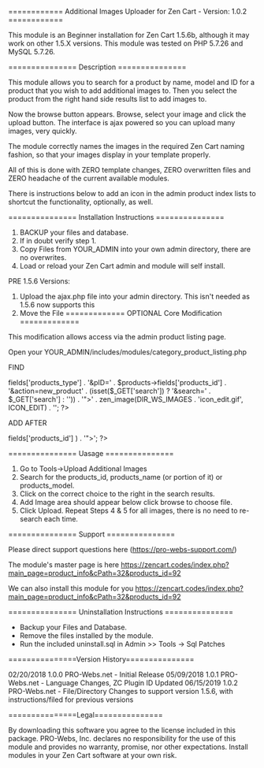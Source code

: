 ============ Additional Images Uploader for Zen Cart - Version: 1.0.2 ============

This module is an Beginner installation for Zen Cart 1.5.6b, although it may 
work on other 1.5.X versions. This module was tested on PHP 5.7.26 and 
MySQL 5.7.26. 

=============== Description ===============

This module allows you to search for a product by name, model and ID for a product
that you wish to add additional images to. Then you select the product from the 
right hand side results list to add images to.

Now the browse button appears. Browse, select your image and click the upload 
button. The interface is ajax powered so you can upload many images, very quickly.

The module correctly names the images in the required Zen Cart naming fashion,
so that your images display in your template properly.

All of this is done with ZERO template changes, ZERO overwritten files and ZERO 
headache of the current available modules.

There is instructions below to add an icon in the admin product index lists to
shortcut the functionality, optionally, as well.

=============== Installation Instructions ===============

1. BACKUP your files and database.
2. If in doubt verify step 1.
3. Copy Files from YOUR_ADMIN into your own admin directory, 
   there are no overwrites.
4. Load or reload your Zen Cart admin and module will self install.
  
PRE 1.5.6 Versions:
1. Upload the ajax.php file into your admin directory. This isn't needed as 1.5.6 now supports this
2. Move the File 
============= OPTIONAL Core Modification =============

This modification allows access via the admin product listing page.
 
Open your YOUR_ADMIN/includes/modules/category_product_listing.php 

FIND
<?php echo '<a href="' . zen_href_link($type_handler, 'cPath=' . $cPath . '&product_type=' . $products->fields['products_type'] . '&pID=' . $products->fields['products_id']  . '&action=new_product' . (isset($_GET['search']) ? '&search=' . $_GET['search'] : '')) . '">' . zen_image(DIR_WS_IMAGES . 'icon_edit.gif', ICON_EDIT) . '</a>'; ?>
 
ADD AFTER
 
<?php echo '<a href="' . zen_href_link(FILENAME_ADDITIONAL_IMAGES_UPLOADER, 'product_id=' . $products->fields['products_id'] ) . '"><i class="fa fa-upload"></i></a>'; ?> 

=============== Uasage ===============

1. Go to Tools->Upload Additional Images
2. Search for the products_id, products_name (or portion of it) or products_model.
3. Click on the correct choice to the right in the search results.
4. Add Image area should appear below click browse to choose file.
5. Click Upload.
Repeat Steps 4 & 5 for all images, there is no need to re-search each time. 

=============== Support ===============

Please direct support questions here (https://pro-webs-support.com/)

The module's master page is here
https://zencart.codes/index.php?main_page=product_info&cPath=32&products_id=92

We can also install this module for you 
https://zencart.codes/index.php?main_page=product_info&cPath=32&products_id=92

=============== Uninstallation Instructions ===============

- Backup your Files and Database.
- Remove the files installed by the module.
- Run the included uninstall.sql in Admin >> Tools -> Sql Patches

===============Version History===============

02/20/2018 1.0.0 PRO-Webs.net - Initial Release
05/09/2018 1.0.1 PRO-Webs.net - Language Changes, ZC Plugin ID Updated
06/15/2019 1.0.2 PRO-Webs.net - File/Directory Changes to support version 1.5.6, with instructions/filed for previous versions

===============Legal===============

By downloading this software you agree to the license included in this package.
PRO-Webs, Inc. declares no responsibility for the use of this module and 
provides no warranty, promise, nor other expectations. Install modules in your
Zen Cart software at your own risk.
